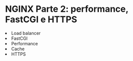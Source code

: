 # NGINX Parte 2: performance, FastCGI e HTTPS

<li>Load balancer
<li>FastCGI
<li>Performance
<li>Cache
<li>HTTPS

<br>
<br>


